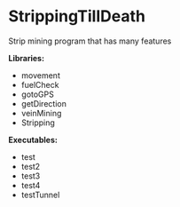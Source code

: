 # StrippingTillDeath
Strip mining program that has many features


__Libraries:__
* movement
* fuelCheck
* gotoGPS
* getDirection
* veinMining
* Stripping




__Executables:__
* test
* test2
* test3
* test4
* testTunnel

